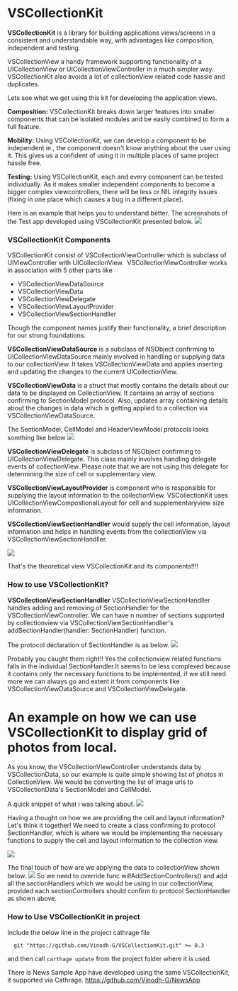 # VSCollectionKit


**VSCollectionKit** is a library for building applications views/screens in a consistent and understandable way, with advantages like composition, independent and testing.

VSCollectionView a handy framework supporting functionality of a UICollectionView or UICollectionViewController in a much simpler way. VSCollectionKit also avoids a lot of collectionView related code hassle and duplicates.

Lets see what we get using this kit for developing the application views.

**Composition:** VSCollectionKit breaks down larger features into smaller components that can be isolated modules and be easily combined to form a full feature.

**Mobility:** Using VSCollectionKit, we can develop a component to be independent ie., the component doesn't know anything about the user using it. This gives us a confident of using it in multiple places of same project hassle free.

**Testing:** Using VSCollectionKit, each and every component can be tested individually. As it makes smaller independent components to become a bigger complex viewcontrollers, there will be less or NIL integrity issues (fixing in one place which causes a bug in a different place).

Here is an example that helps you to understand better. The screenshots of the Test app developed using VSCollectionKit presented below.
![](Images/VSCollectionKit_Examples2.png)


### VSCollectionKit Components
VSCollectionKit consist of VSCollectionViewController which  is subclass of UIViewController with UICollectionView. 
VSCollectionViewController works in association with 5 other parts like
- VSCollectionViewDataSource
- VSCollectionViewData
- VSCollectionViewDelegate
- VSCollectionViewLayoutProvider
- VSCollectionViewSectionHandller

Though the component names justify their functionality, a brief description for our strong foundations.

**VSCollectionViewDataSource** is a subclass of NSObject confirming to UICollectionViewDataSource mainly involved in handling or supplying data to our collectionView. It takes VSCollectionViewData and applies inserting and updating the  changes to the current UICollectionView.

**VSCollectionViewData** is a struct that mostly contains the details about our data to be displayed on CollectionView. It contains an array of sections confirming to SectionModel protocol. Also, updates array containing details about the changes in data which is getting applied to a collection via VSCollectionViewDataSource.

The SectionModel, CellModel and HeaderViewModel protocols looks somthing like below
![](Images/SectionModelPototcol.png)

**VSCollectionViewDelegate** is subclass of NSObject confirming to UICollectionViewDelegate. This class mainly involves handling delegate events of collectionView. Please note that we are not using this delegate for determining the size of cell or supplementary view.

**VSCollectionViewLayoutProvider** is component who is responsible for supplying the layout information to the collectionView. VSCollectionKit uses UICollectionViewCompostionalLayout for cell and supplementaryview size information.

**VSCollectionViewSectionHandller** would supply the cell information, layout information and helps in handling events from the collectionView via VSCollectionViewSectionHandller.

![](Images/VSCollectionKit_Class_Diagram.png)

That's the theoretical view VSCollectionKit and its components!!!!

### How to use VSCollectionKit?

**VSCollectionViewSectionHandller** VSCollectionViewSectionHandller handles adding and removing of SectionHandler for the VSCollectionViewController. We can have n number of sections supported by collectionview via VSCollectionViewSectionHandller's addSectionHandler(handler: SectionHandler) function.

The protocol declaration of SectionHandler is as below.
![](/Images/SectionHandlerProtocol.png)

Probably you caught them right!! Yes the collectionview related functions falls in the individual SectionHandler.It seems to be less complexed because it contains only the necessary functions to be implemented, if we still need more we can always go and extent it from components like VSCollectionViewDataSource and VSCollectionViewDelegate.

# An example on how we can use VSCollectionKit to display grid of photos from local.

As you know, the VSCollectionViewController understands data by VSCollectionData, so our example is quite simple showing list of photos in CollectionView. We would be converting the list of image urls to VSCollectionData's SectionModel and CellModel.

A quick snippet of what i was talking about.
![](/Images/AlbumSectionmodel.png)

Having a thought on how we are providing the cell and layout information? Let's think it together! We need to create a class confirming to protocol SectionHandler, which is where we would be implementing the necessary functions to supply the cell and layout information to the collection view.

![](/Images/AlbumsSectionHandlers.png)

The final touch of how are we applying the data to collectionView shown below.
![](/Images/QuickSnipet_Howtoapplycollectiondat.png)
So we need to override func willAddSectionControllers() and add all the sectionHandlers which we would be using in our collectionView, provided each sectionControllers should confirm to protocol SectionHandler as shown above.



### How to Use VSCollectionKit in project

Include the below line in the project cathrage file
```
  git "https://github.com/Vinodh-G/VSCollectionKit.git" >= 0.3
```  
and then call ``` carthage update ``` from the project folder where it is used.


There is News Sample App have developed using the same VSCollectionKit, it supported via Cathrage.
https://github.com/Vinodh-G/NewsApp


  



